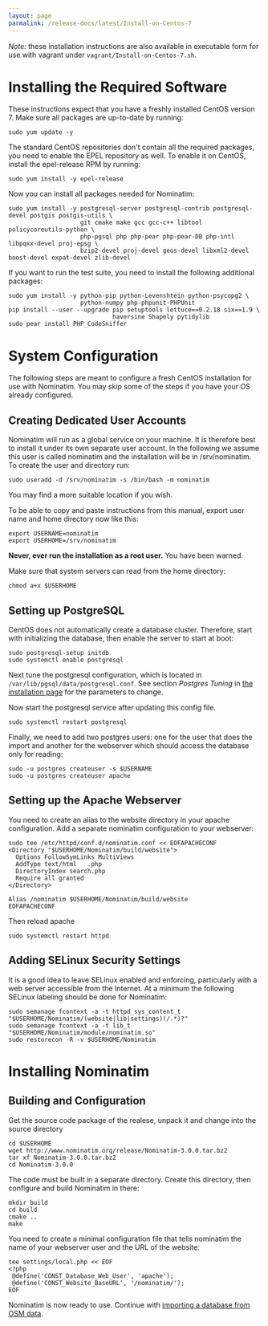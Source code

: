 ```yaml
---
layout: page
parmalink: /release-docs/latest/Install-on-Centos-7
---
```


*Note:* these installation instructions are also available in executable
        form for use with vagrant under `vagrant/Install-on-Centos-7.sh`.

Installing the Required Software
================================

These instructions expect that you have a freshly installed CentOS version 7.
Make sure all packages are up-to-date by running:

    sudo yum update -y

The standard CentOS repositories don't contain all the required packages,
you need to enable the EPEL repository as well. To enable it on CentOS,
install the epel-release RPM by running:

    sudo yum install -y epel-release

Now you can install all packages needed for Nominatim:

    sudo yum install -y postgresql-server postgresql-contrib postgresql-devel postgis postgis-utils \
                        git cmake make gcc gcc-c++ libtool policycoreutils-python \
                        php-pgsql php php-pear php-pear-DB php-intl libpqxx-devel proj-epsg \
                        bzip2-devel proj-devel geos-devel libxml2-devel boost-devel expat-devel zlib-devel

If you want to run the test suite, you need to install the following
additional packages:

    sudo yum install -y python-pip python-Levenshtein python-psycopg2 \
                        python-numpy php-phpunit-PHPUnit
    pip install --user --upgrade pip setuptools lettuce==0.2.18 six==1.9 \
                                 haversine Shapely pytidylib
    sudo pear install PHP_CodeSniffer


System Configuration
====================

The following steps are meant to configure a fresh CentOS installation
for use with Nominatim. You may skip some of the steps if you have your
OS already configured.

Creating Dedicated User Accounts
--------------------------------

Nominatim will run as a global service on your machine. It is therefore
best to install it under its own separate user account. In the following
we assume this user is called nominatim and the installation will be in
/srv/nominatim. To create the user and directory run:

    sudo useradd -d /srv/nominatim -s /bin/bash -m nominatim

You may find a more suitable location if you wish.

To be able to copy and paste instructions from this manual, export
user name and home directory now like this:

    export USERNAME=nominatim
    export USERHOME=/srv/nominatim

**Never, ever run the installation as a root user.** You have been warned.

Make sure that system servers can read from the home directory:

    chmod a+x $USERHOME

Setting up PostgreSQL
---------------------

CentOS does not automatically create a database cluster. Therefore, start
with initializing the database, then enable the server to start at boot:

    sudo postgresql-setup initdb
    sudo systemctl enable postgresql


Next tune the postgresql configuration, which is located in 
`/var/lib/pgsql/data/postgresql.conf`. See section *Postgres Tuning* in
[the installation page](Installation) for the parameters to change.

Now start the postgresql service after updating this config file.

    sudo systemctl restart postgresql


Finally, we need to add two postgres users: one for the user that does
the import and another for the webserver which should access the database
only for reading:


    sudo -u postgres createuser -s $USERNAME
    sudo -u postgres createuser apache


Setting up the Apache Webserver
-------------------------------

You need to create an alias to the website directory in your apache
configuration. Add a separate nominatim configuration to your webserver:

```
sudo tee /etc/httpd/conf.d/nominatim.conf << EOFAPACHECONF
<Directory "$USERHOME/Nominatim/build/website">
  Options FollowSymLinks MultiViews
  AddType text/html   .php
  DirectoryIndex search.php
  Require all granted
</Directory>

Alias /nominatim $USERHOME/Nominatim/build/website
EOFAPACHECONF
```




Then reload apache


    sudo systemctl restart httpd


Adding SELinux Security Settings
--------------------------------

It is a good idea to leave SELinux enabled and enforcing, particularly
with a web server accessible from the Internet. At a minimum the
following SELinux labeling should be done for Nominatim:

    sudo semanage fcontext -a -t httpd_sys_content_t "$USERHOME/Nominatim/(website|lib|settings)(/.*)?"
    sudo semanage fcontext -a -t lib_t "$USERHOME/Nominatim/module/nominatim.so"
    sudo restorecon -R -v $USERHOME/Nominatim


Installing Nominatim
====================

Building and Configuration
--------------------------

Get the source code package of the realese, unpack it
and change into the source directory

    cd $USERHOME
    wget http://www.nominatim.org/release/Nominatim-3.0.0.tar.bz2
    tar xf Nominatim-3.0.0.tar.bz2
    cd Nominatim-3.0.0


The code must be built in a separate directory. Create this directory,
then configure and build Nominatim in there:

    mkdir build
    cd build
    cmake ..
    make

You need to create a minimal configuration file that tells nominatim
the name of your webserver user and the URL of the website:

```
tee settings/local.php << EOF
<?php
 @define('CONST_Database_Web_User', 'apache');
 @define('CONST_Website_BaseURL', '/nominatim/');
EOF
```


Nominatim is now ready to use. Continue with
[importing a database from OSM data](Import-and-Update).
